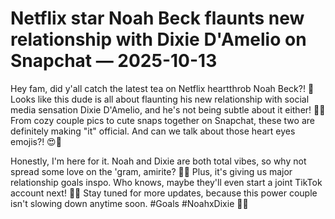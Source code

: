 # Netflix star Noah Beck flaunts new relationship with Dixie D'Amelio on Snapchat — 2025-10-13

Hey fam, did y'all catch the latest tea on Netflix heartthrob Noah Beck?! 🌟 Looks like this dude is all about flaunting his new relationship with social media sensation Dixie D'Amelio, and he's not being subtle about it either! 👀👫 From cozy couple pics to cute snaps together on Snapchat, these two are definitely making "it" official. And can we talk about those heart eyes emojis?! 😍💖

Honestly, I'm here for it. Noah and Dixie are both total vibes, so why not spread some love on the 'gram, amirite? 🥰💕 Plus, it's giving us major relationship goals inspo. Who knows, maybe they'll even start a joint TikTok account next! 🕺💃 Stay tuned for more updates, because this power couple isn't slowing down anytime soon. #Goals #NoahxDixie 💫🔥